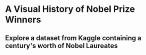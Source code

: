 # A Visual History of Nobel Prize Winners
## Explore a dataset from Kaggle containing a century's worth of Nobel Laureates
